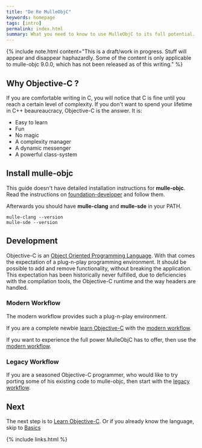```yaml
---
title: "De Re MulleObjC"
keywords: homepage
tags: [intro]
permalink: index.html
summary: What you need to know to use MulleObjC to its full potential.
---
```


{% include note.html content="This is a draft/work in progress. Stuff will
appear and disappear haphazardly. Some of the content is only applicable to
mulle-objc 9.0.0, which has not been released as of this writing." %}


## Why Objective-C ?

If you are comfortable writing in C, you will notice that C is fine until you
reach a certain level of complexity. If you don't want to spend your lifetime
in C++ beaureaucracy, Objective-C is the answer. It is:

* Easy to learn
* Fun
* No magic
* A complexity manager
* A dynamic messenger
* A powerful class-system


## Install mulle-objc

This guide doesn't have detailed installation instructions for **mulle-objc**.
Read the instructions on
[foundation-developer](https://github.com/MulleFoundation/foundation-developer)
and follow them.

Afterwards you should have **mulle-clang** and **mulle-sde** in your PATH.

``` console
mulle-clang --version
mulle-sde --version
```

## Development

Objective-C is an [Object Oriented Programming Language](https://en.wikipedia.org/wiki/Object-oriented_programming).
With that comes the expectation of a plug-n-play programming environment.
It should be possible to add and remove functionality, without
breaking the application. This expectation has been historically never
fulfilled, due to deficiencies with the compilation tools, the Objective-C
runtime and the way headers are handled.


### Modern Workflow

The modern workflow provides such a plug-n-play environment.

If you are a complete newbie [learn Objective-C](mydoc_links.html) with
the [modern workflow](mydoc_modern.html).

If you want to experience the full power MulleObjC has to offer, then use the
[modern workflow](mydoc_modern.html).


### Legacy Workflow

If you are a seasoned Objective-C programmer, who would like to try porting
some of his existing code to mulle-objc, then start with the [legacy workflow](mydoc_legacy.html).


## Next

The next step is to [Learn Objective-C](mydoc_links.html). Or if you
already know the language, skip to [Basics](mydoc_basics.html)

{% include links.html %}
